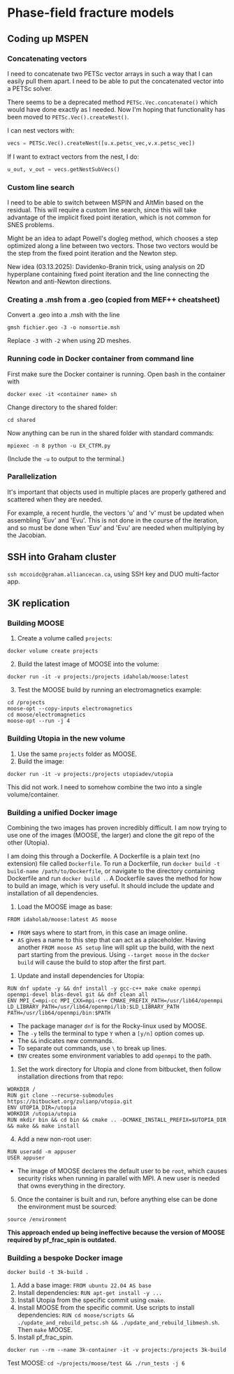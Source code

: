 # Phase-field fracture models

## Coding up MSPEN

### Concatenating vectors

I need to concatenate two PETSc vector arrays in such a way that I can easily pull them apart.
I need to be able to put the concatenated vector into a PETSc solver.

There seems to be a deprecated method `PETSc.Vec.concatenate()` which would have done exactly as I needed.
Now I'm hoping that functionality has been moved to `PETSc.Vec().createNest()`.

I can nest vectors with:
```python
vecs = PETSc.Vec().createNest([u.x.petsc_vec,v.x.petsc_vec])
```
If I want to extract vectors from the nest, I do:
```python
u_out, v_out = vecs.getNestSubVecs()
```

### Custom line search

I need to be able to switch between MSPIN and AltMin based on the residual.
This will require a custom line search, since this will take advantage of the implicit fixed point iteration,
which is not common for SNES problems.

Might be an idea to adapt Powell's dogleg method, which chooses a step optimized along a line between two vectors.
Those two vectors would be the step from the fixed point iteration and the Newton step.

New idea (03.13.2025): Davidenko-Branin trick, using analysis on 2D hyperplane containing fixed point iteration and the line connecting the Newton and anti-Newton directions.

### Creating a .msh from a .geo (copied from MEF++ cheatsheet)

Convert a .geo into a .msh with the line
```
gmsh fichier.geo -3 -o nomsortie.msh
```
Replace `-3` with `-2` when using 2D meshes.

### Running code in Docker container from command line

First make sure the Docker container is running.
Open bash in the container with
```
docker exec -it <container name> sh
```
Change directory to the shared folder:
```
cd shared
```
Now anything can be run in the shared folder with standard commands:
```
mpiexec -n 8 python -u EX_CTFM.py
```
(Include the `-u` to output to the terminal.)

### Parallelization

It's important that objects used in multiple places are properly gathered and scattered when they are needed.

For example, a recent hurdle, the vectors 'u' and 'v' must be updated when assembling 'Euv' and 'Evu'.
This is not done in the course of the iteration, and so must be done when 'Euv' and 'Evu' are needed when multiplying by the Jacobian.

## SSH into Graham cluster

`ssh mccoidc@graham.alliancecan.ca`, using SSH key and DUO multi-factor app.

## 3K replication

### Building MOOSE

1. Create a volume called `projects`:
```
docker volume create projects
```
2. Build the latest image of MOOSE into the volume:
```
docker run -it -v projects:/projects idaholab/moose:latest
```
3. Test the MOOSE build by running an electromagnetics example:
```
cd /projects
moose-opt --copy-inputs electromagnetics
cd moose/electromagnetics
moose-opt --run -j 4
```

### Building Utopia in the new volume

1. Use the same `projects` folder as MOOSE.
2. Build the image:
```
docker run -it -v projects:/projects utopiadev/utopia
```

This did not work.
I need to somehow combine the two into a single volume/container.

### Building a unified Docker image

Combining the two images has proven incredibly difficult.
I am now trying to use one of the images (MOOSE, the larger) and clone the git repo of the other (Utopia).

I am doing this through a Dockerfile.
A Dockerfile is a plain text (no extension) file called `Dockerfile`.
To run a Dockerfile, run `docker build -t build-name /path/to/Dockerfile`, or navigate to the directory containing Dockerfile and run `docker build .`.
A Dockerfile saves the method for how to build an image, which is very useful.
It should include the update and installation of all dependencies.

1. Load the MOOSE image as base:
```
FROM idaholab/moose:latest AS moose
```
- `FROM` says where to start from, in this case an image online.
- `AS` gives a name to this step that can act as a placeholder.
Having another `FROM moose AS setup` line will split up the build, with the next part starting from the previous.
Using `--target moose` in the `docker build` will cause the build to stop after the first part.


1. Update and install dependencies for Utopia:
```
RUN dnf update -y && dnf install -y gcc-c++ make cmake openmpi openmpi-devel blas-devel git && dnf clean all
ENV MPI_C=mpi-cc MPI_CXX=mpi-c++ CMAKE_PREFIX_PATH=/usr/lib64/openmpi LD_LIBRARY_PATH=/usr/lib64/openmpi/lib:$LD_LIBRARY_PATH PATH=/usr/lib64/openmpi/bin:$PATH
```
- The package manager `dnf` is for the Rocky-linux used by MOOSE.
- The `-y` tells the terminal to type `Y` when a `[y/n]` option comes up.
- The `&&` indicates new commands.
- To separate out commands, use `\` to break up lines.
- `ENV` creates some environment variables to add `openmpi` to the path.

1. Set the work directory for Utopia and clone from bitbucket, then follow installation directions from that repo:
```
WORKDIR /
RUN git clone --recurse-submodules https://bitbucket.org/zulianp/utopia.git
ENV UTOPIA_DIR=/utopia
WORKDIR /utopia/utopia
RUN mkdir bin && cd bin && cmake .. -DCMAKE_INSTALL_PREFIX=$UTOPIA_DIR && make && make install
```

4. Add a new non-root user:
```
RUN useradd -m appuser
USER appuser
```
- The image of MOOSE declares the default user to be `root`, which causes security risks when running in parallel with MPI.
A new user is needed that owns everything in the directory.

5. Once the container is built and run, before anything else can be done the environment must be sourced:
```
source /environment
```

__This approach ended up being ineffective because the version of MOOSE required by pf_frac_spin is outdated.__

### Building a bespoke Docker image

`docker build -t 3k-build .`

1. Add a base image: `FROM ubuntu 22.04 AS base`
2. Install dependencies: `RUN apt-get install -y ...`
3. Install Utopia from the specific commit using `cmake`.
4. Install MOOSE from the specific commit. Use scripts to install dependencies: `RUN cd moose/scripts && ./update_and_rebuild_petsc.sh && ./update_and_rebuild_libmesh.sh`. Then `make` MOOSE.
5. Install pf_frac_spin.

`docker run --rm --name 3k-container -it -v projects:/projects 3k-build`

Test MOOSE: `cd ~/projects/moose/test && ./run_tests -j 6`
